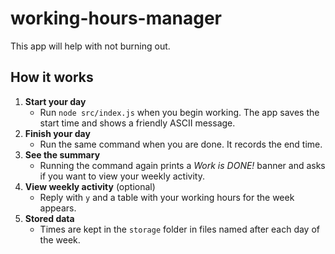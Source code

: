 # working-hours-manager

This app will help with not burning out.

## How it works

1. **Start your day**
   - Run `node src/index.js` when you begin working. The app saves the start time and shows a friendly ASCII message.
2. **Finish your day**
   - Run the same command when you are done. It records the end time.
3. **See the summary**
   - Running the command again prints a *Work is DONE!* banner and asks if you want to view your weekly activity.
4. **View weekly activity** (optional)
   - Reply with `y` and a table with your working hours for the week appears.
5. **Stored data**
   - Times are kept in the `storage` folder in files named after each day of the week.
